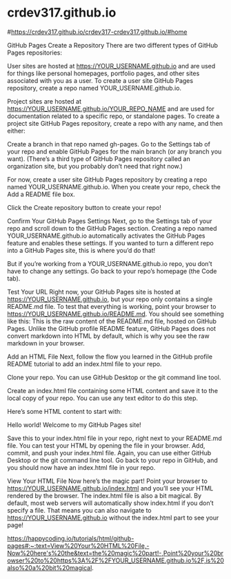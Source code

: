 # crdev317.github.io

#https://crdev317.github.io/crdev317-crdev317.github.io/#home

GitHub Pages Create a Repository There are two different types of GitHub Pages repositories:

User sites are hosted at https://YOUR_USERNAME.github.io and are used for things like personal homepages, portfolio pages, and other sites associated with you as a user. To create a user site GitHub Pages repository, create a repo named YOUR_USERNAME.github.io.

Project sites are hosted at https://YOUR_USERNAME.github.io/YOUR_REPO_NAME and are used for documentation related to a specific repo, or standalone pages. To create a project site GitHub Pages repository, create a repo with any name, and then either:

Create a branch in that repo named gh-pages. Go to the Settings tab of your repo and enable GitHub Pages for the main branch (or any branch you want). (There’s a third type of GitHub Pages repository called an organization site, but you probably don’t need that right now.)

For now, create a user site GitHub Pages repository by creating a repo named YOUR_USERNAME.github.io. When you create your repo, check the Add a README file box.

Click the Create repository button to create your repo!

Confirm Your GitHub Pages Settings Next, go to the Settings tab of your repo and scroll down to the GitHub Pages section. Creating a repo named YOUR_USERNAME.github.io automatically activates the GitHub Pages feature and enables these settings. If you wanted to turn a different repo into a GitHub Pages site, this is where you’d do that!

But if you’re working from a YOUR_USERNAME.github.io repo, you don’t have to change any settings. Go back to your repo’s homepage (the Code tab).

Test Your URL Right now, your GitHub Pages site is hosted at https://YOUR_USERNAME.github.io, but your repo only contains a single README.md file. To test that everything is working, point your browser to https://YOUR_USERNAME.github.io/README.md. You should see something like this: This is the raw content of the README.md file, hosted on GitHub Pages. Unlike the GitHub profile README feature, GitHub Pages does not convert markdown into HTML by default, which is why you see the raw markdown in your browser.

Add an HTML File Next, follow the flow you learned in the GitHub profile README tutorial to add an index.html file to your repo.

Clone your repo. You can use GitHub Desktop or the git command line tool.

Create an index.html file containing some HTML content and save it to the local copy of your repo. You can use any text editor to do this step.

Here’s some HTML content to start with:

<title>My GitHub Pages Site</title>
Hello world!
Welcome to my GitHub Pages site!

Save this to your index.html file in your repo, right next to your README.md file. You can test your HTML by opening the file in your browser.
Add, commit, and push your index.html file. Again, you can use either GitHub Desktop or the git command line tool. Go back to your repo in GitHub, and you should now have an index.html file in your repo.

View Your HTML File Now here’s the magic part! Point your browser to https://YOUR_USERNAME.github.io/index.html and you’ll see your HTML rendered by the browser. The index.html file is also a bit magical. By default, most web servers will automatically show index.html if you don’t specify a file. That means you can also navigate to https://YOUR_USERNAME.github.io without the index.html part to see your page!

https://happycoding.io/tutorials/html/github-pages#:~:text=View%20Your%20HTML%20File,-Now%20here's%20the&text=the%20magic%20part!-,Point%20your%20browser%20to%20https%3A%2F%2FYOUR_USERNAME.github.io%2F,is%20also%20a%20bit%20magical.
